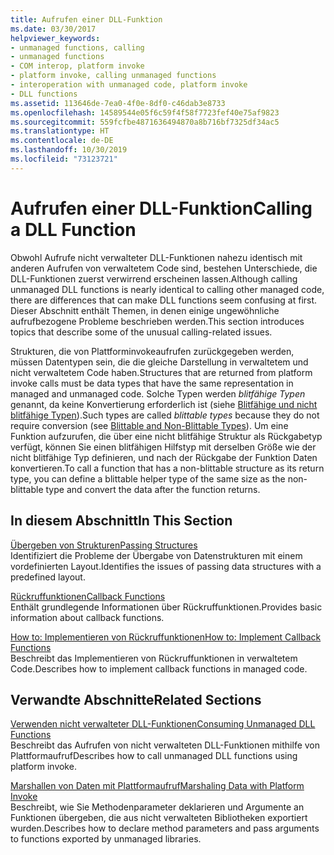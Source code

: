 ```yaml
---
title: Aufrufen einer DLL-Funktion
ms.date: 03/30/2017
helpviewer_keywords:
- unmanaged functions, calling
- unmanaged functions
- COM interop, platform invoke
- platform invoke, calling unmanaged functions
- interoperation with unmanaged code, platform invoke
- DLL functions
ms.assetid: 113646de-7ea0-4f0e-8df0-c46dab3e8733
ms.openlocfilehash: 14589544e05f6c59f4f58f7723fef40e75af9823
ms.sourcegitcommit: 559fcfbe4871636494870a8b716bf7325df34ac5
ms.translationtype: HT
ms.contentlocale: de-DE
ms.lasthandoff: 10/30/2019
ms.locfileid: "73123721"
---
```

# <a name="calling-a-dll-function"></a><span data-ttu-id="9ecf7-102">Aufrufen einer DLL-Funktion</span><span class="sxs-lookup"><span data-stu-id="9ecf7-102">Calling a DLL Function</span></span>
<span data-ttu-id="9ecf7-103">Obwohl Aufrufe nicht verwalteter DLL-Funktionen nahezu identisch mit anderen Aufrufen von verwaltetem Code sind, bestehen Unterschiede, die DLL-Funktionen zuerst verwirrend erscheinen lassen.</span><span class="sxs-lookup"><span data-stu-id="9ecf7-103">Although calling unmanaged DLL functions is nearly identical to calling other managed code, there are differences that can make DLL functions seem confusing at first.</span></span> <span data-ttu-id="9ecf7-104">Dieser Abschnitt enthält Themen, in denen einige ungewöhnliche aufrufbezogene Probleme beschrieben werden.</span><span class="sxs-lookup"><span data-stu-id="9ecf7-104">This section introduces topics that describe some of the unusual calling-related issues.</span></span>  
  
 <span data-ttu-id="9ecf7-105">Strukturen, die von Plattforminvokeaufrufen zurückgegeben werden, müssen Datentypen sein, die die gleiche Darstellung in verwaltetem und nicht verwaltetem Code haben.</span><span class="sxs-lookup"><span data-stu-id="9ecf7-105">Structures that are returned from platform invoke calls must be data types that have the same representation in managed and unmanaged code.</span></span> <span data-ttu-id="9ecf7-106">Solche Typen werden *blitfähige Typen* genannt, da keine Konvertierung erforderlich ist (siehe [Blitfähige und nicht blitfähige Typen](blittable-and-non-blittable-types.md)).</span><span class="sxs-lookup"><span data-stu-id="9ecf7-106">Such types are called *blittable types* because they do not require conversion (see [Blittable and Non-Blittable Types](blittable-and-non-blittable-types.md)).</span></span> <span data-ttu-id="9ecf7-107">Um eine Funktion aufzurufen, die über eine nicht blitfähige Struktur als Rückgabetyp verfügt, können Sie einen blitfähigen Hilfstyp mit derselben Größe wie der nicht blitfähige Typ definieren, und nach der Rückgabe der Funktion Daten konvertieren.</span><span class="sxs-lookup"><span data-stu-id="9ecf7-107">To call a function that has a non-blittable structure as its return type, you can define a blittable helper type of the same size as the non-blittable type and convert the data after the function returns.</span></span>  
  
## <a name="in-this-section"></a><span data-ttu-id="9ecf7-108">In diesem Abschnitt</span><span class="sxs-lookup"><span data-stu-id="9ecf7-108">In This Section</span></span>  
 [<span data-ttu-id="9ecf7-109">Übergeben von Strukturen</span><span class="sxs-lookup"><span data-stu-id="9ecf7-109">Passing Structures</span></span>](passing-structures.md)  
 <span data-ttu-id="9ecf7-110">Identifiziert die Probleme der Übergabe von Datenstrukturen mit einem vordefinierten Layout.</span><span class="sxs-lookup"><span data-stu-id="9ecf7-110">Identifies the issues of passing data structures with a predefined layout.</span></span>  
  
 [<span data-ttu-id="9ecf7-111">Rückruffunktionen</span><span class="sxs-lookup"><span data-stu-id="9ecf7-111">Callback Functions</span></span>](callback-functions.md)  
 <span data-ttu-id="9ecf7-112">Enthält grundlegende Informationen über Rückruffunktionen.</span><span class="sxs-lookup"><span data-stu-id="9ecf7-112">Provides basic information about callback functions.</span></span>  
  
 [<span data-ttu-id="9ecf7-113">How to: Implementieren von Rückruffunktionen</span><span class="sxs-lookup"><span data-stu-id="9ecf7-113">How to: Implement Callback Functions</span></span>](how-to-implement-callback-functions.md)  
 <span data-ttu-id="9ecf7-114">Beschreibt das Implementieren von Rückruffunktionen in verwaltetem Code.</span><span class="sxs-lookup"><span data-stu-id="9ecf7-114">Describes how to implement callback functions in managed code.</span></span>  
  
## <a name="related-sections"></a><span data-ttu-id="9ecf7-115">Verwandte Abschnitte</span><span class="sxs-lookup"><span data-stu-id="9ecf7-115">Related Sections</span></span>  
 [<span data-ttu-id="9ecf7-116">Verwenden nicht verwalteter DLL-Funktionen</span><span class="sxs-lookup"><span data-stu-id="9ecf7-116">Consuming Unmanaged DLL Functions</span></span>](consuming-unmanaged-dll-functions.md)  
 <span data-ttu-id="9ecf7-117">Beschreibt das Aufrufen von nicht verwalteten DLL-Funktionen mithilfe von Plattformaufruf</span><span class="sxs-lookup"><span data-stu-id="9ecf7-117">Describes how to call unmanaged DLL functions using platform invoke.</span></span>  
  
 [<span data-ttu-id="9ecf7-118">Marshallen von Daten mit Plattformaufruf</span><span class="sxs-lookup"><span data-stu-id="9ecf7-118">Marshaling Data with Platform Invoke</span></span>](marshaling-data-with-platform-invoke.md)  
 <span data-ttu-id="9ecf7-119">Beschreibt, wie Sie Methodenparameter deklarieren und Argumente an Funktionen übergeben, die aus nicht verwalteten Bibliotheken exportiert wurden.</span><span class="sxs-lookup"><span data-stu-id="9ecf7-119">Describes how to declare method parameters and pass arguments to functions exported by unmanaged libraries.</span></span>
